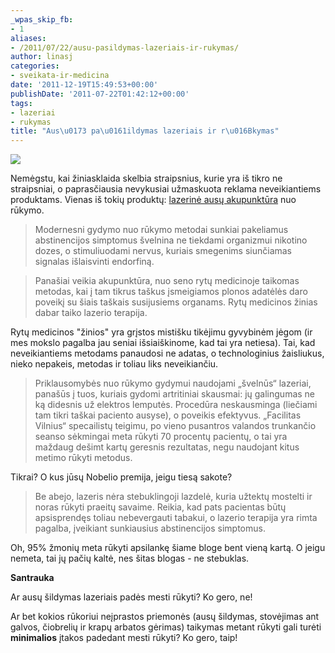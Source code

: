 ```yaml
---
_wpas_skip_fb:
- 1
aliases:
- /2011/07/22/ausu-pasildymas-lazeriais-ir-rukymas/
author: linasj
categories:
- sveikata-ir-medicina
date: '2011-12-19T15:49:53+00:00'
publishDate: '2011-07-22T01:42:12+00:00'
tags:
- lazeriai
- rukymas
title: "Aus\u0173 pa\u0161ildymas lazeriais ir r\u016Bkymas"
---
```

[![](http://farm4.static.flickr.com/3243/3056736392_b3625e011c_m.jpg)](http://www.flickr.com/photos/zulaal/3056736392/)

Nemėgstu, kai žiniasklaida skelbia straipsnius, kurie yra iš tikro ne straipsniai, o paprasčiausia nevykusiai užmaskuota reklama neveikiantiems produktams. Vienas iš tokių produktų: [lazerinė ausų akupunktūra](http://www.balsas.lt/naujiena/547600/kodel-taip-sunku-mesti-rukyti/) nuo rūkymo.

> Modernesni gydymo nuo rūkymo metodai sunkiai pakeliamus abstinencijos simptomus švelnina ne tiekdami organizmui nikotino dozes, o stimuliuodami nervus, kuriais smegenims siunčiamas signalas išlaisvinti endorfiną.



> Panašiai veikia akupunktūra, nuo seno rytų medicinoje taikomas metodas, kai į tam tikrus taškus įsmeigiamos plonos adatėlės daro poveikį su šiais taškais susijusiems organams. Rytų medicinos žinias dabar taiko lazerio terapija.


Rytų medicinos "žinios" yra grįstos mistišku tikėjimu gyvybinėm jėgom (ir mes mokslo pagalba jau seniai išsiaiškinome, kad tai yra netiesa). Tai, kad neveikiantiems metodams panaudosi ne adatas, o technologinius žaisliukus, nieko nepakeis, metodas ir toliau liks neveikiančiu.

> Priklausomybės nuo rūkymo gydymui naudojami „švelnūs“ lazeriai, panašūs į tuos, kuriais gydomi artritiniai skausmai: jų galingumas ne ką didesnis už elektros lemputės. Procedūra neskausminga (liečiami tam tikri taškai paciento ausyse), o poveikis efektyvus. „Facilitas Vilnius“ specailistų teigimu, po vieno pusantros valandos trunkančio seanso sėkmingai meta rūkyti 70 procentų pacientų, o tai yra maždaug dešimt kartų geresnis rezultatas, negu naudojant kitus metimo rūkyti metodus.


Tikrai? O kus jūsų Nobelio premija, jeigu tiesą sakote?

> Be abejo, lazeris nėra stebuklingoji lazdelė, kuria užtektų mostelti ir noras rūkyti praeitų savaime. Reikia, kad pats pacientas būtų apsisprendęs toliau nebevergauti tabakui, o lazerio terapija yra rimta pagalba, įveikiant sunkiausius abstinencijos simptomus.


Oh, 95% žmonių meta rūkyti apsilankę šiame bloge bent vieną kartą. O jeigu nemeta, tai jų pačių kaltė, nes šitas blogas - ne stebuklas.

**Santrauka**

Ar ausų šildymas lazeriais padės mesti rūkyti? Ko gero, ne!

Ar bet kokios rūkoriui neįprastos priemonės (ausų šildymas, stovėjimas ant galvos, čiobrelių ir krapų arbatos gėrimas) taikymas metant rūkyti gali turėti **minimalios** įtakos padedant mesti rūkyti? Ko gero, taip!
